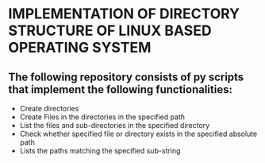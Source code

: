 # IMPLEMENTATION OF DIRECTORY STRUCTURE OF LINUX BASED OPERATING SYSTEM
## The following repository consists of py scripts that implement the following functionalities:
* Create directories
* Create Files in the directories in the specified path
* List the files and sub-directories in the specified directory
* Check whether specified file or directory exists in the specified absolute path
* Lists the paths matching the specified sub-string

